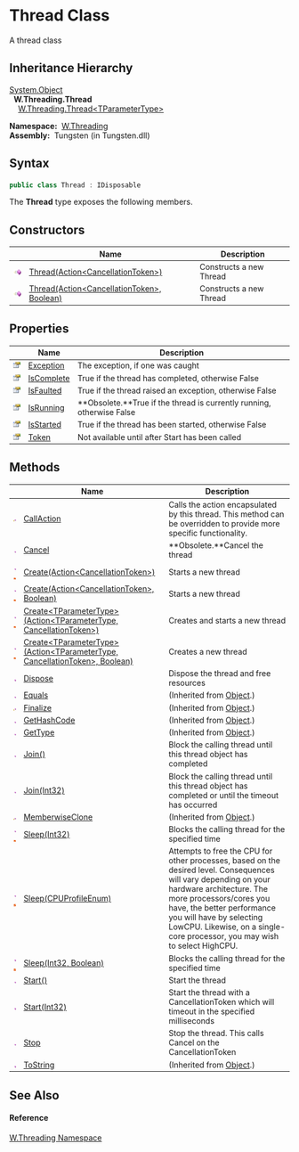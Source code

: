 Thread Class
============
   A thread class


Inheritance Hierarchy
---------------------
[System.Object][1]  
  **W.Threading.Thread**  
    [W.Threading.Thread&lt;TParameterType>][2]  

  **Namespace:**  [W.Threading][3]  
  **Assembly:**  Tungsten (in Tungsten.dll)

Syntax
------

```csharp
public class Thread : IDisposable
```

The **Thread** type exposes the following members.


Constructors
------------

                 | Name                                               | Description             
---------------- | -------------------------------------------------- | ----------------------- 
![Public method] | [Thread(Action&lt;CancellationToken>)][4]          | Constructs a new Thread 
![Public method] | [Thread(Action&lt;CancellationToken>, Boolean)][5] | Constructs a new Thread 


Properties
----------

                   | Name            | Description                                                           
------------------ | --------------- | --------------------------------------------------------------------- 
![Public property] | [Exception][6]  | The exception, if one was caught                                      
![Public property] | [IsComplete][7] | True if the thread has completed, otherwise False                     
![Public property] | [IsFaulted][8]  | True if the thread raised an exception, otherwise False               
![Public property] | [IsRunning][9]  | **Obsolete.**True if the thread is currently running, otherwise False 
![Public property] | [IsStarted][10] | True if the thread has been started, otherwise False                  
![Public property] | [Token][11]     | Not available until after Start has been called                       


Methods
-------

                                 | Name                                                                                   | Description                                                                                                                                                                                                                                                                                                   
-------------------------------- | -------------------------------------------------------------------------------------- | ------------------------------------------------------------------------------------------------------------------------------------------------------------------------------------------------------------------------------------------------------------------------------------------------------------- 
![Protected method]              | [CallAction][12]                                                                       | Calls the action encapsulated by this thread. This method can be overridden to provide more specific functionality.                                                                                                                                                                                           
![Public method]                 | [Cancel][13]                                                                           | **Obsolete.**Cancel the thread                                                                                                                                                                                                                                                                                
![Public method]![Static member] | [Create(Action&lt;CancellationToken>)][14]                                             | Starts a new thread                                                                                                                                                                                                                                                                                           
![Public method]![Static member] | [Create(Action&lt;CancellationToken>, Boolean)][15]                                    | Starts a new thread                                                                                                                                                                                                                                                                                           
![Public method]![Static member] | [Create&lt;TParameterType>(Action&lt;TParameterType, CancellationToken>)][16]          | Creates and starts a new thread                                                                                                                                                                                                                                                                               
![Public method]![Static member] | [Create&lt;TParameterType>(Action&lt;TParameterType, CancellationToken>, Boolean)][17] | Creates a new thread                                                                                                                                                                                                                                                                                          
![Public method]                 | [Dispose][18]                                                                          | Dispose the thread and free resources                                                                                                                                                                                                                                                                         
![Public method]                 | [Equals][19]                                                                           | (Inherited from [Object][1].)                                                                                                                                                                                                                                                                                 
![Protected method]              | [Finalize][20]                                                                         | (Inherited from [Object][1].)                                                                                                                                                                                                                                                                                 
![Public method]                 | [GetHashCode][21]                                                                      | (Inherited from [Object][1].)                                                                                                                                                                                                                                                                                 
![Public method]                 | [GetType][22]                                                                          | (Inherited from [Object][1].)                                                                                                                                                                                                                                                                                 
![Public method]                 | [Join()][23]                                                                           | Block the calling thread until this thread object has completed                                                                                                                                                                                                                                               
![Public method]                 | [Join(Int32)][24]                                                                      | Block the calling thread until this thread object has completed or until the timeout has occurred                                                                                                                                                                                                             
![Protected method]              | [MemberwiseClone][25]                                                                  | (Inherited from [Object][1].)                                                                                                                                                                                                                                                                                 
![Public method]![Static member] | [Sleep(Int32)][26]                                                                     | Blocks the calling thread for the specified time                                                                                                                                                                                                                                                              
![Public method]![Static member] | [Sleep(CPUProfileEnum)][27]                                                            | Attempts to free the CPU for other processes, based on the desired level. Consequences will vary depending on your hardware architecture. The more processors/cores you have, the better performance you will have by selecting LowCPU. Likewise, on a single-core processor, you may wish to select HighCPU. 
![Public method]![Static member] | [Sleep(Int32, Boolean)][28]                                                            | Blocks the calling thread for the specified time                                                                                                                                                                                                                                                              
![Public method]                 | [Start()][29]                                                                          | Start the thread                                                                                                                                                                                                                                                                                              
![Public method]                 | [Start(Int32)][30]                                                                     | Start the thread with a CancellationToken which will timeout in the specified milliseconds                                                                                                                                                                                                                    
![Public method]                 | [Stop][31]                                                                             | Stop the thread. This calls Cancel on the CancellationToken                                                                                                                                                                                                                                                   
![Public method]                 | [ToString][32]                                                                         | (Inherited from [Object][1].)                                                                                                                                                                                                                                                                                 


See Also
--------

#### Reference
[W.Threading Namespace][3]  

[1]: http://msdn.microsoft.com/en-us/library/e5kfa45b
[2]: ../Thread_1/README.md
[3]: ../README.md
[4]: _ctor.md
[5]: _ctor_1.md
[6]: Exception.md
[7]: IsComplete.md
[8]: IsFaulted.md
[9]: IsRunning.md
[10]: IsStarted.md
[11]: Token.md
[12]: CallAction.md
[13]: Cancel.md
[14]: Create.md
[15]: Create_1.md
[16]: Create__1.md
[17]: Create__1_1.md
[18]: Dispose.md
[19]: http://msdn.microsoft.com/en-us/library/bsc2ak47
[20]: http://msdn.microsoft.com/en-us/library/4k87zsw7
[21]: http://msdn.microsoft.com/en-us/library/zdee4b3y
[22]: http://msdn.microsoft.com/en-us/library/dfwy45w9
[23]: Join.md
[24]: Join_1.md
[25]: http://msdn.microsoft.com/en-us/library/57ctke0a
[26]: Sleep.md
[27]: Sleep_2.md
[28]: Sleep_1.md
[29]: Start.md
[30]: Start_1.md
[31]: Stop.md
[32]: http://msdn.microsoft.com/en-us/library/7bxwbwt2
[Public method]: ../../_icons/pubmethod.gif "Public method"
[Public property]: ../../_icons/pubproperty.gif "Public property"
[Protected method]: ../../_icons/protmethod.gif "Protected method"
[Static member]: ../../_icons/static.gif "Static member"